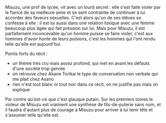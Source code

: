 Misuzu, une prof de lycée, vit avec un lourd secret : elle s'est faite violer par le fiancé de sa meilleure amie et se sent contrainte de continuer à lui accorder des faveurs sexuelles. C'est alors qu'un de ses élèves se confesse à elle : il est lui aussi dans une relation toxique avec une femme beaucoup plus âgée qui fait pression sur lui. Mais pour Misuzu, il est parfaitement inconcevable qu'un homme puisse se faire violer, c'est aux hommes d'avoir honte de leurs pulsions, c'est les hommes qui l'ont rendu telle qu'elle est aujourd'hui.

Points forts du récit : 

  - un thème très cru mais assez profond, qui met en avant les défauts d'une société trop genrée
  - on retrouve chez Akane Torikai le type de conversation non verbale qui me plait chez Asano
  - rien n'est tout blanc ni tout noir dans ce récit, on ne justifie pas mais on explique

Par contre qu'est-ce que c'est glauque putain. Sur les premiers tomes le violeur de Misuzu est vraiment une synthèse de fils-de-puterie sans nom, et il faudra d'autant plus de courage à Misuzu pour arriver à lui tenir tête et s'assumer telle qu'elle est.